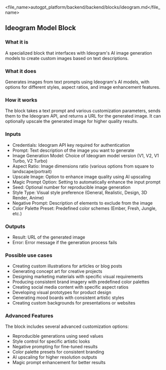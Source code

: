 
<file_name>autogpt_platform/backend/backend/blocks/ideogram.md</file_name>

## Ideogram Model Block

### What it is
A specialized block that interfaces with Ideogram's AI image generation models to create custom images based on text descriptions.

### What it does
Generates images from text prompts using Ideogram's AI models, with options for different styles, aspect ratios, and image enhancement features.

### How it works
The block takes a text prompt and various customization parameters, sends them to the Ideogram API, and returns a URL for the generated image. It can optionally upscale the generated image for higher quality results.

### Inputs
- Credentials: Ideogram API key required for authentication
- Prompt: Text description of the image you want to generate
- Image Generation Model: Choice of Ideogram model version (V1, V2, V1 Turbo, V2 Turbo)
- Aspect Ratio: Image dimensions ratio (various options from square to landscape/portrait)
- Upscale Image: Option to enhance image quality using AI upscaling
- Magic Prompt Option: Setting to automatically enhance the input prompt
- Seed: Optional number for reproducible image generation
- Style Type: Visual style preference (General, Realistic, Design, 3D Render, Anime)
- Negative Prompt: Description of elements to exclude from the image
- Color Palette Preset: Predefined color schemes (Ember, Fresh, Jungle, etc.)

### Outputs
- Result: URL of the generated image
- Error: Error message if the generation process fails

### Possible use cases
- Creating custom illustrations for articles or blog posts
- Generating concept art for creative projects
- Designing marketing materials with specific visual requirements
- Producing consistent brand imagery with predefined color palettes
- Creating social media content with specific aspect ratios
- Developing visual prototypes for product design
- Generating mood boards with consistent artistic styles
- Creating custom backgrounds for presentations or websites

### Advanced Features
The block includes several advanced customization options:
- Reproducible generations using seed values
- Style control for specific artistic looks
- Negative prompting for fine-tuned results
- Color palette presets for consistent branding
- AI upscaling for higher resolution outputs
- Magic prompt enhancement for better results

